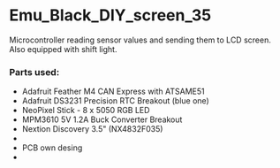 # Emu_Black_DIY_screen_35
Microcontroller reading sensor values and sending them to LCD screen. Also equipped with shift light.  

### Parts used:
- Adafruit Feather M4 CAN Express with ATSAME51
- Adafruit DS3231 Precision RTC Breakout (blue one)
- NeoPixel Stick - 8 x 5050 RGB LED
- MPM3610 5V 1.2A Buck Converter Breakout
- Nextion Discovery 3.5" (NX4832F035)
- 
- PCB own desing
- 
